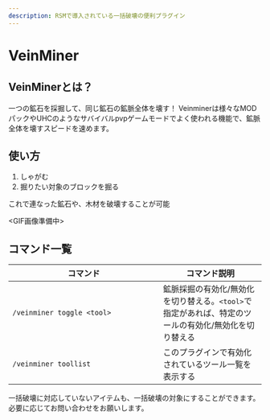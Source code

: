 ```yaml
---
description: RSMで導入されている一括破壊の便利プラグイン
---
```


# VeinMiner

## VeinMinerとは？

一つの鉱石を採掘して、同じ鉱石の鉱脈全体を壊す！ Veinminerは様々なMODパックやUHCのようなサバイバルpvpゲームモードでよく使われる機能で、鉱脈全体を壊すスピードを速めます。

## 使い方

1. しゃがむ
2. 掘りたい対象のブロックを掘る

これで連なった鉱石や、木材を破壊することが可能

\<GIF画像準備中>

## コマンド一覧

<table><thead><tr><th width="284">コマンド</th><th>コマンド説明</th></tr></thead><tbody><tr><td><pre><code>/veinminer toggle &#x3C;tool>
</code></pre></td><td>鉱脈採掘の有効化/無効化を切り替える。<code>&#x3C;tool></code>で指定があれば、特定のツールの有効化/無効化を切り替える</td></tr><tr><td><pre><code>/veinminer toollist
</code></pre></td><td>このプラグインで有効化されているツール一覧を表示する</td></tr></tbody></table>

一括破壊に対応していないアイテムも、一括破壊の対象にすることができます。必要に応じてお問い合わせをお願いします。
